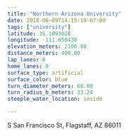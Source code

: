 ```yaml
---
title: "Northern Arizona University"
date: 2018-06-09T14:15:19-07:00
tags: ["university"]
latitude: 35.1893028
longitude: -111.650438
elevation_meters: 2100.88
distance_meters: 400.00
lap_lanes: 8
home_lanes: 8
surface_type: artificial
surface_color: blue
turn_diameter_meters: 68.08
turn_radius_b_meters: 33.24
steeple_water_location: inside

---
```

S San Francisco St, Flagstaff, AZ 86011
<!--more-->

